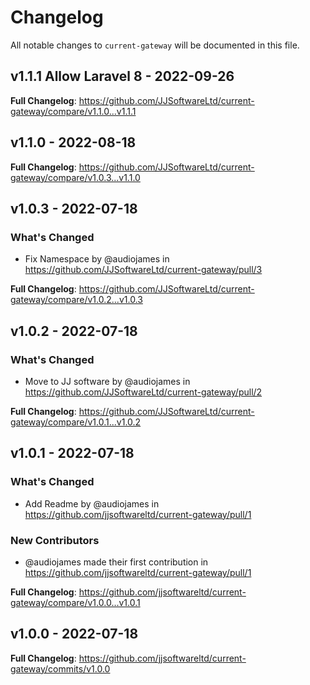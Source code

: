 # Changelog

All notable changes to `current-gateway` will be documented in this file.

## v1.1.1 Allow Laravel 8 - 2022-09-26

**Full Changelog**: https://github.com/JJSoftwareLtd/current-gateway/compare/v1.1.0...v1.1.1

## v1.1.0 - 2022-08-18

**Full Changelog**: https://github.com/JJSoftwareLtd/current-gateway/compare/v1.0.3...v1.1.0

## v1.0.3 - 2022-07-18

### What's Changed

- Fix Namespace by @audiojames in https://github.com/JJSoftwareLtd/current-gateway/pull/3

**Full Changelog**: https://github.com/JJSoftwareLtd/current-gateway/compare/v1.0.2...v1.0.3

## v1.0.2 - 2022-07-18

### What's Changed

- Move to JJ software by @audiojames in https://github.com/JJSoftwareLtd/current-gateway/pull/2

**Full Changelog**: https://github.com/JJSoftwareLtd/current-gateway/compare/v1.0.1...v1.0.2

## v1.0.1 - 2022-07-18

### What's Changed

- Add Readme by @audiojames in https://github.com/jjsoftwareltd/current-gateway/pull/1

### New Contributors

- @audiojames made their first contribution in https://github.com/jjsoftwareltd/current-gateway/pull/1

**Full Changelog**: https://github.com/jjsoftwareltd/current-gateway/compare/v1.0.0...v1.0.1

## v1.0.0 - 2022-07-18

**Full Changelog**: https://github.com/jjsoftwareltd/current-gateway/commits/v1.0.0

